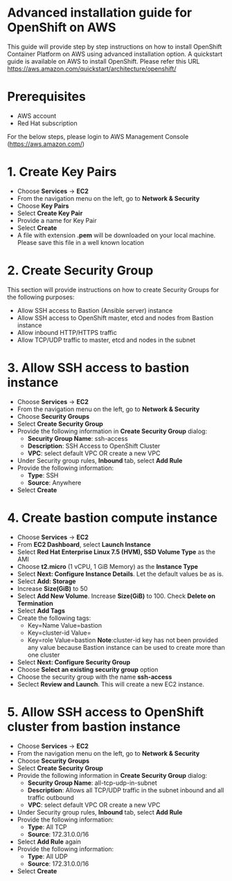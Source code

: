 # Advanced installation guide for OpenShift on AWS
This guide will provide step by step instructions on how to install OpenShift Container Platform on AWS using advanced installation option. A quickstart guide is available on AWS to install OpenShift. Please refer this URL https://aws.amazon.com/quickstart/architecture/openshift/

# Prerequisites
* AWS account
* Red Hat subscription

For the below steps, please login to AWS Management Console (https://aws.amazon.com/)

# 1. Create Key Pairs
* Choose **Services** -> **EC2**
* From the navigation menu on the left, go to **Network & Security**
* Choose **Key Pairs**
* Select **Create Key Pair**
* Provide a name for Key Pair
* Select **Create**
* A file with extension **.pem** will be downloaded on your local machine. Please save this file in a well known location

# 2. Create Security Group
This section will provide instructions on how to create Security Groups for the following purposes:
* Allow SSH access to Bastion (Ansible server) instance
* Allow SSH access to OpenShift master, etcd and nodes from Bastion instance
* Allow inbound HTTP/HTTPS traffic
* Allow TCP/UDP traffic to master, etcd and nodes in the subnet

# 3. Allow SSH access to bastion instance
* Choose **Services** -> **EC2**
* From the navigation menu on the left, go to **Network & Security**
* Choose **Security Groups**
* Select **Create Security Group**
* Provide the following information in **Create Security Group** dialog:
  * **Security Group Name**: ssh-access
  * **Description**: SSH Access to OpenShift Cluster
  * **VPC**: select default VPC OR create a new VPC
* Under Security group rules, **Inbound** tab, select **Add Rule**
* Provide the following information:
  * **Type**: SSH
  * **Source**: Anywhere
* Select **Create**

# 4. Create bastion compute instance
* Choose **Services** -> **EC2**
* From **EC2 Dashboard**, select **Launch Instance**
* Select **Red Hat Enterprise Linux 7.5 (HVM), SSD Volume Type** as the AMI
* Choose **t2.micro** (1 vCPU, 1 GiB Memory) as the **Instance Type**
* Select **Next: Configure Instance Details**. Let the default values be as is.
* Select **Add: Storage**
* Increase **Size(GiB)** to 50
* Select **Add New Volume**. Increase **Size(GiB)** to 100. Check **Delete on Termination**
* Select **Add Tags**
* Create the following tags:
  * Key=Name Value=bastion
  * Key=cluster-id Value=
  * Key=role Value=bastion
**Note**:cluster-id key has not been provided any value because Bastion instance can be used to create more than one cluster
* Select **Next: Configure Security Group**
* Choose **Select an existing security group** option
* Choose the security group with the name **ssh-access**
* Seclect **Review and Launch**. This will create a new EC2 instance.

# 5. Allow SSH access to OpenShift cluster from bastion instance
* Choose **Services** -> **EC2**
* From the navigation menu on the left, go to **Network & Security**
* Choose **Security Groups**
* Select **Create Security Group**
* Provide the following information in **Create Security Group** dialog:
  * **Security Group Name**: all-tcp-udp-in-subnet
  * **Description**: Allows all TCP/UDP traffic in the subnet inbound and all traffic outbound
  * **VPC**: select default VPC OR create a new VPC
* Under Security group rules, **Inbound** tab, select **Add Rule**
* Provide the following information:
  * **Type**: All TCP
  * **Source**: 172.31.0.0/16
* Select **Add Rule** again
* Provide the following information:
  * **Type**: All UDP
  * **Source**: 172.31.0.0/16
* Select **Create**
